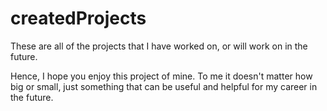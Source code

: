 # createdProjects
These are all of the projects that I have worked on, or will work on in the future.

Hence, I hope you enjoy this project of mine.
To me it doesn't matter how big or small, just something that can be useful and helpful for my career in the future.
